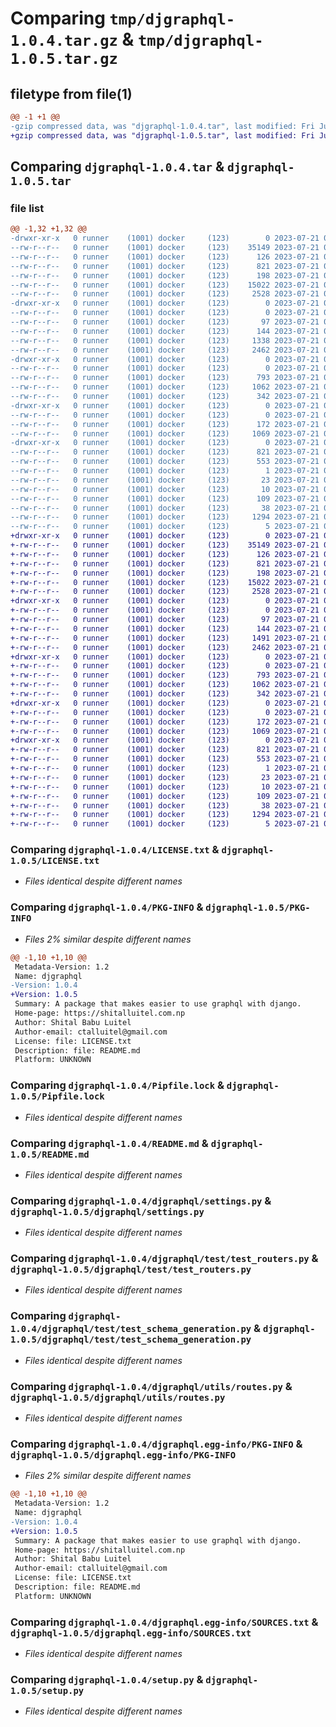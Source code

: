# Comparing `tmp/djgraphql-1.0.4.tar.gz` & `tmp/djgraphql-1.0.5.tar.gz`

## filetype from file(1)

```diff
@@ -1 +1 @@
-gzip compressed data, was "djgraphql-1.0.4.tar", last modified: Fri Jul 21 03:15:24 2023, max compression
+gzip compressed data, was "djgraphql-1.0.5.tar", last modified: Fri Jul 21 05:15:16 2023, max compression
```

## Comparing `djgraphql-1.0.4.tar` & `djgraphql-1.0.5.tar`

### file list

```diff
@@ -1,32 +1,32 @@
-drwxr-xr-x   0 runner    (1001) docker     (123)        0 2023-07-21 03:15:24.206587 djgraphql-1.0.4/
--rw-r--r--   0 runner    (1001) docker     (123)    35149 2023-07-21 03:14:58.000000 djgraphql-1.0.4/LICENSE.txt
--rw-r--r--   0 runner    (1001) docker     (123)      126 2023-07-21 03:14:58.000000 djgraphql-1.0.4/MANIFEST.in
--rw-r--r--   0 runner    (1001) docker     (123)      821 2023-07-21 03:15:24.206587 djgraphql-1.0.4/PKG-INFO
--rw-r--r--   0 runner    (1001) docker     (123)      198 2023-07-21 03:14:58.000000 djgraphql-1.0.4/Pipfile
--rw-r--r--   0 runner    (1001) docker     (123)    15022 2023-07-21 03:14:58.000000 djgraphql-1.0.4/Pipfile.lock
--rw-r--r--   0 runner    (1001) docker     (123)     2528 2023-07-21 03:14:58.000000 djgraphql-1.0.4/README.md
-drwxr-xr-x   0 runner    (1001) docker     (123)        0 2023-07-21 03:15:24.202587 djgraphql-1.0.4/djgraphql/
--rw-r--r--   0 runner    (1001) docker     (123)        0 2023-07-21 03:14:58.000000 djgraphql-1.0.4/djgraphql/__init__.py
--rw-r--r--   0 runner    (1001) docker     (123)       97 2023-07-21 03:14:58.000000 djgraphql-1.0.4/djgraphql/apps.py
--rw-r--r--   0 runner    (1001) docker     (123)      144 2023-07-21 03:14:58.000000 djgraphql-1.0.4/djgraphql/defaults.py
--rw-r--r--   0 runner    (1001) docker     (123)     1338 2023-07-21 03:14:58.000000 djgraphql-1.0.4/djgraphql/schema.py
--rw-r--r--   0 runner    (1001) docker     (123)     2462 2023-07-21 03:14:58.000000 djgraphql-1.0.4/djgraphql/settings.py
-drwxr-xr-x   0 runner    (1001) docker     (123)        0 2023-07-21 03:15:24.202587 djgraphql-1.0.4/djgraphql/test/
--rw-r--r--   0 runner    (1001) docker     (123)        0 2023-07-21 03:14:58.000000 djgraphql-1.0.4/djgraphql/test/__init__.py
--rw-r--r--   0 runner    (1001) docker     (123)      793 2023-07-21 03:14:58.000000 djgraphql-1.0.4/djgraphql/test/test_routers.py
--rw-r--r--   0 runner    (1001) docker     (123)     1062 2023-07-21 03:14:58.000000 djgraphql-1.0.4/djgraphql/test/test_schema_generation.py
--rw-r--r--   0 runner    (1001) docker     (123)      342 2023-07-21 03:14:58.000000 djgraphql-1.0.4/djgraphql/urls.py
-drwxr-xr-x   0 runner    (1001) docker     (123)        0 2023-07-21 03:15:24.202587 djgraphql-1.0.4/djgraphql/utils/
--rw-r--r--   0 runner    (1001) docker     (123)        0 2023-07-21 03:14:58.000000 djgraphql-1.0.4/djgraphql/utils/__init__.py
--rw-r--r--   0 runner    (1001) docker     (123)      172 2023-07-21 03:14:58.000000 djgraphql-1.0.4/djgraphql/utils/resolver.py
--rw-r--r--   0 runner    (1001) docker     (123)     1069 2023-07-21 03:14:58.000000 djgraphql-1.0.4/djgraphql/utils/routes.py
-drwxr-xr-x   0 runner    (1001) docker     (123)        0 2023-07-21 03:15:24.202587 djgraphql-1.0.4/djgraphql.egg-info/
--rw-r--r--   0 runner    (1001) docker     (123)      821 2023-07-21 03:15:23.000000 djgraphql-1.0.4/djgraphql.egg-info/PKG-INFO
--rw-r--r--   0 runner    (1001) docker     (123)      553 2023-07-21 03:15:24.000000 djgraphql-1.0.4/djgraphql.egg-info/SOURCES.txt
--rw-r--r--   0 runner    (1001) docker     (123)        1 2023-07-21 03:15:23.000000 djgraphql-1.0.4/djgraphql.egg-info/dependency_links.txt
--rw-r--r--   0 runner    (1001) docker     (123)       23 2023-07-21 03:15:23.000000 djgraphql-1.0.4/djgraphql.egg-info/requires.txt
--rw-r--r--   0 runner    (1001) docker     (123)       10 2023-07-21 03:15:23.000000 djgraphql-1.0.4/djgraphql.egg-info/top_level.txt
--rw-r--r--   0 runner    (1001) docker     (123)      109 2023-07-21 03:14:58.000000 djgraphql-1.0.4/pyproject.toml
--rw-r--r--   0 runner    (1001) docker     (123)       38 2023-07-21 03:15:24.206587 djgraphql-1.0.4/setup.cfg
--rw-r--r--   0 runner    (1001) docker     (123)     1294 2023-07-21 03:14:58.000000 djgraphql-1.0.4/setup.py
--rw-r--r--   0 runner    (1001) docker     (123)        5 2023-07-21 03:14:58.000000 djgraphql-1.0.4/version
+drwxr-xr-x   0 runner    (1001) docker     (123)        0 2023-07-21 05:15:16.122707 djgraphql-1.0.5/
+-rw-r--r--   0 runner    (1001) docker     (123)    35149 2023-07-21 05:14:52.000000 djgraphql-1.0.5/LICENSE.txt
+-rw-r--r--   0 runner    (1001) docker     (123)      126 2023-07-21 05:14:52.000000 djgraphql-1.0.5/MANIFEST.in
+-rw-r--r--   0 runner    (1001) docker     (123)      821 2023-07-21 05:15:16.122707 djgraphql-1.0.5/PKG-INFO
+-rw-r--r--   0 runner    (1001) docker     (123)      198 2023-07-21 05:14:52.000000 djgraphql-1.0.5/Pipfile
+-rw-r--r--   0 runner    (1001) docker     (123)    15022 2023-07-21 05:14:52.000000 djgraphql-1.0.5/Pipfile.lock
+-rw-r--r--   0 runner    (1001) docker     (123)     2528 2023-07-21 05:14:52.000000 djgraphql-1.0.5/README.md
+drwxr-xr-x   0 runner    (1001) docker     (123)        0 2023-07-21 05:15:16.122707 djgraphql-1.0.5/djgraphql/
+-rw-r--r--   0 runner    (1001) docker     (123)        0 2023-07-21 05:14:52.000000 djgraphql-1.0.5/djgraphql/__init__.py
+-rw-r--r--   0 runner    (1001) docker     (123)       97 2023-07-21 05:14:52.000000 djgraphql-1.0.5/djgraphql/apps.py
+-rw-r--r--   0 runner    (1001) docker     (123)      144 2023-07-21 05:14:52.000000 djgraphql-1.0.5/djgraphql/defaults.py
+-rw-r--r--   0 runner    (1001) docker     (123)     1491 2023-07-21 05:14:52.000000 djgraphql-1.0.5/djgraphql/schema.py
+-rw-r--r--   0 runner    (1001) docker     (123)     2462 2023-07-21 05:14:52.000000 djgraphql-1.0.5/djgraphql/settings.py
+drwxr-xr-x   0 runner    (1001) docker     (123)        0 2023-07-21 05:15:16.122707 djgraphql-1.0.5/djgraphql/test/
+-rw-r--r--   0 runner    (1001) docker     (123)        0 2023-07-21 05:14:52.000000 djgraphql-1.0.5/djgraphql/test/__init__.py
+-rw-r--r--   0 runner    (1001) docker     (123)      793 2023-07-21 05:14:52.000000 djgraphql-1.0.5/djgraphql/test/test_routers.py
+-rw-r--r--   0 runner    (1001) docker     (123)     1062 2023-07-21 05:14:52.000000 djgraphql-1.0.5/djgraphql/test/test_schema_generation.py
+-rw-r--r--   0 runner    (1001) docker     (123)      342 2023-07-21 05:14:52.000000 djgraphql-1.0.5/djgraphql/urls.py
+drwxr-xr-x   0 runner    (1001) docker     (123)        0 2023-07-21 05:15:16.122707 djgraphql-1.0.5/djgraphql/utils/
+-rw-r--r--   0 runner    (1001) docker     (123)        0 2023-07-21 05:14:52.000000 djgraphql-1.0.5/djgraphql/utils/__init__.py
+-rw-r--r--   0 runner    (1001) docker     (123)      172 2023-07-21 05:14:52.000000 djgraphql-1.0.5/djgraphql/utils/resolver.py
+-rw-r--r--   0 runner    (1001) docker     (123)     1069 2023-07-21 05:14:52.000000 djgraphql-1.0.5/djgraphql/utils/routes.py
+drwxr-xr-x   0 runner    (1001) docker     (123)        0 2023-07-21 05:15:16.122707 djgraphql-1.0.5/djgraphql.egg-info/
+-rw-r--r--   0 runner    (1001) docker     (123)      821 2023-07-21 05:15:15.000000 djgraphql-1.0.5/djgraphql.egg-info/PKG-INFO
+-rw-r--r--   0 runner    (1001) docker     (123)      553 2023-07-21 05:15:16.000000 djgraphql-1.0.5/djgraphql.egg-info/SOURCES.txt
+-rw-r--r--   0 runner    (1001) docker     (123)        1 2023-07-21 05:15:15.000000 djgraphql-1.0.5/djgraphql.egg-info/dependency_links.txt
+-rw-r--r--   0 runner    (1001) docker     (123)       23 2023-07-21 05:15:15.000000 djgraphql-1.0.5/djgraphql.egg-info/requires.txt
+-rw-r--r--   0 runner    (1001) docker     (123)       10 2023-07-21 05:15:15.000000 djgraphql-1.0.5/djgraphql.egg-info/top_level.txt
+-rw-r--r--   0 runner    (1001) docker     (123)      109 2023-07-21 05:14:52.000000 djgraphql-1.0.5/pyproject.toml
+-rw-r--r--   0 runner    (1001) docker     (123)       38 2023-07-21 05:15:16.122707 djgraphql-1.0.5/setup.cfg
+-rw-r--r--   0 runner    (1001) docker     (123)     1294 2023-07-21 05:14:52.000000 djgraphql-1.0.5/setup.py
+-rw-r--r--   0 runner    (1001) docker     (123)        5 2023-07-21 05:14:52.000000 djgraphql-1.0.5/version
```

### Comparing `djgraphql-1.0.4/LICENSE.txt` & `djgraphql-1.0.5/LICENSE.txt`

 * *Files identical despite different names*

### Comparing `djgraphql-1.0.4/PKG-INFO` & `djgraphql-1.0.5/PKG-INFO`

 * *Files 2% similar despite different names*

```diff
@@ -1,10 +1,10 @@
 Metadata-Version: 1.2
 Name: djgraphql
-Version: 1.0.4
+Version: 1.0.5
 Summary: A package that makes easier to use graphql with django.
 Home-page: https://shitalluitel.com.np
 Author: Shital Babu Luitel
 Author-email: ctalluitel@gmail.com
 License: file: LICENSE.txt
 Description: file: README.md
 Platform: UNKNOWN
```

### Comparing `djgraphql-1.0.4/Pipfile.lock` & `djgraphql-1.0.5/Pipfile.lock`

 * *Files identical despite different names*

### Comparing `djgraphql-1.0.4/README.md` & `djgraphql-1.0.5/README.md`

 * *Files identical despite different names*

### Comparing `djgraphql-1.0.4/djgraphql/settings.py` & `djgraphql-1.0.5/djgraphql/settings.py`

 * *Files identical despite different names*

### Comparing `djgraphql-1.0.4/djgraphql/test/test_routers.py` & `djgraphql-1.0.5/djgraphql/test/test_routers.py`

 * *Files identical despite different names*

### Comparing `djgraphql-1.0.4/djgraphql/test/test_schema_generation.py` & `djgraphql-1.0.5/djgraphql/test/test_schema_generation.py`

 * *Files identical despite different names*

### Comparing `djgraphql-1.0.4/djgraphql/utils/routes.py` & `djgraphql-1.0.5/djgraphql/utils/routes.py`

 * *Files identical despite different names*

### Comparing `djgraphql-1.0.4/djgraphql.egg-info/PKG-INFO` & `djgraphql-1.0.5/djgraphql.egg-info/PKG-INFO`

 * *Files 2% similar despite different names*

```diff
@@ -1,10 +1,10 @@
 Metadata-Version: 1.2
 Name: djgraphql
-Version: 1.0.4
+Version: 1.0.5
 Summary: A package that makes easier to use graphql with django.
 Home-page: https://shitalluitel.com.np
 Author: Shital Babu Luitel
 Author-email: ctalluitel@gmail.com
 License: file: LICENSE.txt
 Description: file: README.md
 Platform: UNKNOWN
```

### Comparing `djgraphql-1.0.4/djgraphql.egg-info/SOURCES.txt` & `djgraphql-1.0.5/djgraphql.egg-info/SOURCES.txt`

 * *Files identical despite different names*

### Comparing `djgraphql-1.0.4/setup.py` & `djgraphql-1.0.5/setup.py`

 * *Files identical despite different names*

